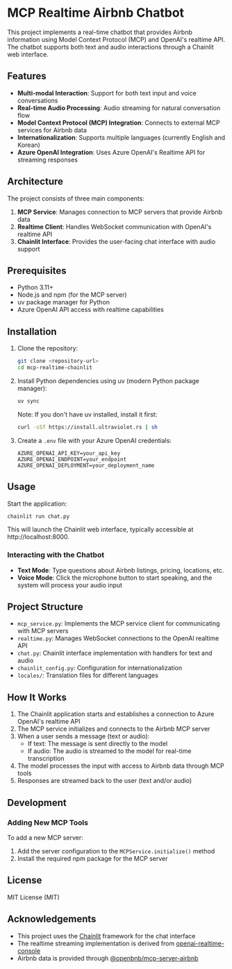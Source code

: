 # MCP Realtime Airbnb Chatbot

This project implements a real-time chatbot that provides Airbnb information using Model Context Protocol (MCP) and OpenAI's realtime API. The chatbot supports both text and audio interactions through a Chainlit web interface.

## Features

- **Multi-modal Interaction**: Support for both text input and voice conversations
- **Real-time Audio Processing**: Audio streaming for natural conversation flow
- **Model Context Protocol (MCP) Integration**: Connects to external MCP services for Airbnb data
- **Internationalization**: Supports multiple languages (currently English and Korean)
- **Azure OpenAI Integration**: Uses Azure OpenAI's Realtime API for streaming responses

## Architecture

The project consists of three main components:

1. **MCP Service**: Manages connection to MCP servers that provide Airbnb data
2. **Realtime Client**: Handles WebSocket communication with OpenAI's realtime API
3. **Chainlit Interface**: Provides the user-facing chat interface with audio support

## Prerequisites

- Python 3.11+
- Node.js and npm (for the MCP server)
- uv package manager for Python
- Azure OpenAI API access with realtime capabilities

## Installation

1. Clone the repository:
   ```bash
   git clone <repository-url>
   cd mcp-realtime-chainlit
   ```

2. Install Python dependencies using uv (modern Python package manager):
   ```bash
   uv sync
   ```
   
   Note: If you don't have uv installed, install it first:
   ```bash
   curl -sSf https://install.ultraviolet.rs | sh
   ```

3. Create a `.env` file with your Azure OpenAI credentials:
   ```
   AZURE_OPENAI_API_KEY=your_api_key
   AZURE_OPENAI_ENDPOINT=your_endpoint
   AZURE_OPENAI_DEPLOYMENT=your_deployment_name
   ```

## Usage

Start the application:

```bash
chainlit run chat.py
```

This will launch the Chainlit web interface, typically accessible at http://localhost:8000.

### Interacting with the Chatbot

- **Text Mode**: Type questions about Airbnb listings, pricing, locations, etc.
- **Voice Mode**: Click the microphone button to start speaking, and the system will process your audio input

## Project Structure

- `mcp_service.py`: Implements the MCP service client for communicating with MCP servers
- `realtime.py`: Manages WebSocket connections to the OpenAI realtime API
- `chat.py`: Chainlit interface implementation with handlers for text and audio
- `chainlit_config.py`: Configuration for internationalization
- `locales/`: Translation files for different languages

## How It Works

1. The Chainlit application starts and establishes a connection to Azure OpenAI's realtime API
2. The MCP service initializes and connects to the Airbnb MCP server
3. When a user sends a message (text or audio):
   - If text: The message is sent directly to the model
   - If audio: The audio is streamed to the model for real-time transcription
4. The model processes the input with access to Airbnb data through MCP tools
5. Responses are streamed back to the user (text and/or audio)

## Development

### Adding New MCP Tools

To add a new MCP server:

1. Add the server configuration to the `MCPService.initialize()` method
2. Install the required npm package for the MCP server
## License

MIT License (MIT)
## Acknowledgements

- This project uses the [Chainlit](https://github.com/Chainlit/chainlit) framework for the chat interface
- The realtime streaming implementation is derived from [openai-realtime-console](https://github.com/openai/openai-realtime-console)
- Airbnb data is provided through [@openbnb/mcp-server-airbnb](https://www.npmjs.com/package/@openbnb/mcp-server-airbnb)
